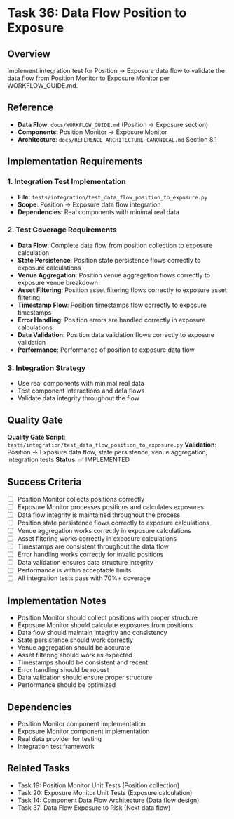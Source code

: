 # Task 36: Data Flow Position to Exposure

## Overview
Implement integration test for Position → Exposure data flow to validate the data flow from Position Monitor to Exposure Monitor per WORKFLOW_GUIDE.md.

## Reference
- **Data Flow**: `docs/WORKFLOW_GUIDE.md` (Position → Exposure section)
- **Components**: Position Monitor → Exposure Monitor
- **Architecture**: `docs/REFERENCE_ARCHITECTURE_CANONICAL.md` Section 8.1

## Implementation Requirements

### 1. Integration Test Implementation
- **File**: `tests/integration/test_data_flow_position_to_exposure.py`
- **Scope**: Position → Exposure data flow integration
- **Dependencies**: Real components with minimal real data

### 2. Test Coverage Requirements
- **Data Flow**: Complete data flow from position collection to exposure calculation
- **State Persistence**: Position state persistence flows correctly to exposure calculations
- **Venue Aggregation**: Position venue aggregation flows correctly to exposure venue breakdown
- **Asset Filtering**: Position asset filtering flows correctly to exposure asset filtering
- **Timestamp Flow**: Position timestamps flow correctly to exposure timestamps
- **Error Handling**: Position errors are handled correctly in exposure calculations
- **Data Validation**: Position data validation flows correctly to exposure validation
- **Performance**: Performance of position to exposure data flow

### 3. Integration Strategy
- Use real components with minimal real data
- Test component interactions and data flows
- Validate data integrity throughout the flow

## Quality Gate
**Quality Gate Script**: `tests/integration/test_data_flow_position_to_exposure.py`
**Validation**: Position → Exposure data flow, state persistence, venue aggregation, integration tests
**Status**: ✅ IMPLEMENTED

## Success Criteria
- [ ] Position Monitor collects positions correctly
- [ ] Exposure Monitor processes positions and calculates exposures
- [ ] Data flow integrity is maintained throughout the process
- [ ] Position state persistence flows correctly to exposure calculations
- [ ] Venue aggregation works correctly in exposure calculations
- [ ] Asset filtering works correctly in exposure calculations
- [ ] Timestamps are consistent throughout the data flow
- [ ] Error handling works correctly for invalid positions
- [ ] Data validation ensures data structure integrity
- [ ] Performance is within acceptable limits
- [ ] All integration tests pass with 70%+ coverage

## Implementation Notes
- Position Monitor should collect positions with proper structure
- Exposure Monitor should calculate exposures from positions
- Data flow should maintain integrity and consistency
- State persistence should work correctly
- Venue aggregation should be accurate
- Asset filtering should work as expected
- Timestamps should be consistent and recent
- Error handling should be robust
- Data validation should ensure proper structure
- Performance should be optimized

## Dependencies
- Position Monitor component implementation
- Exposure Monitor component implementation
- Real data provider for testing
- Integration test framework

## Related Tasks
- Task 19: Position Monitor Unit Tests (Position collection)
- Task 20: Exposure Monitor Unit Tests (Exposure calculation)
- Task 14: Component Data Flow Architecture (Data flow design)
- Task 37: Data Flow Exposure to Risk (Next data flow)
